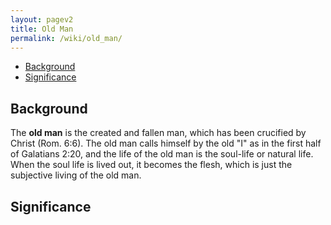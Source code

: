 ```yaml
---
layout: pagev2
title: Old Man
permalink: /wiki/old_man/
---
```

- [Background](#background)
- [Significance](#significance)

## Background

The **old man** is the created and fallen man, which has been crucified by Christ (Rom. 6:6). The old man calls himself by the old "I" as in the first half of Galatians 2:20, and the life of the old man is the soul-life or natural life. When the soul life is lived out, it becomes the flesh, which is just the subjective living of the old man. 

## Significance
